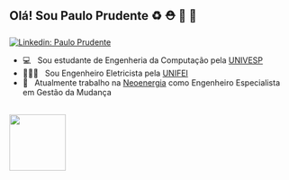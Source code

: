 ## Olá! Sou Paulo Prudente ♻ ⛑ 🌴 🐶


[![Linkedin: Paulo Prudente](https://img.shields.io/badge/-pauloprudente-blue?style=flat-square&logo=Linkedin&logoColor=white&link=https://www.linkedin.com/in/pauloprudente/)](https://www.linkedin.com/in/pauloprudente/)


- 💻 &nbsp; Sou estudante de Engenheria da Computação pela [UNIVESP](https://www.univesp.br/)
- 👨🏼‍🎓 &nbsp; Sou Engenheiro Eletricista pela [UNIFEI](https://www.unifei.edu.br/)
- 💼 &nbsp; Atualmente trabalho na [Neoenergia](http://neoenergia.com/) como Engenheiro Especialista em Gestão da Mudança
<br/>


<div>
  <a href="https://github.com/PauloPrudente">
  <img height="100em" src="https://github-readme-stats.vercel.app/api/top-langs/?username=PauloPrudente&layout=compact&langs_count=7&theme=dracula"/>
</div>
 </a>
